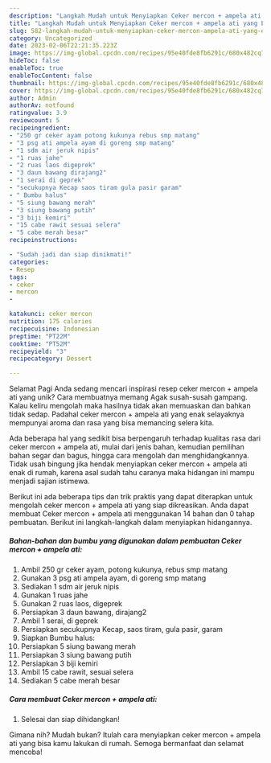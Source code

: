 ```yaml
---
description: "Langkah Mudah untuk Menyiapkan Ceker mercon + ampela ati yang Enak, Mantap"
title: "Langkah Mudah untuk Menyiapkan Ceker mercon + ampela ati yang Enak, Mantap"
slug: 582-langkah-mudah-untuk-menyiapkan-ceker-mercon-ampela-ati-yang-enak-mantap
category: Uncategorized
date: 2023-02-06T22:21:35.223Z
image: https://img-global.cpcdn.com/recipes/95e40fde8fb6291c/680x482cq70/ceker-mercon-ampela-ati-foto-resep-utama.jpg
hideToc: false
enableToc: true
enableTocContent: false
thumbnail: https://img-global.cpcdn.com/recipes/95e40fde8fb6291c/680x482cq70/ceker-mercon-ampela-ati-foto-resep-utama.jpg
cover: https://img-global.cpcdn.com/recipes/95e40fde8fb6291c/680x482cq70/ceker-mercon-ampela-ati-foto-resep-utama.jpg
author: Admin
authorAv: notfound
ratingvalue: 3.9
reviewcount: 5
recipeingredient:
- "250 gr ceker ayam potong kukunya rebus smp matang"
- "3 psg ati ampela ayam di goreng smp matang"
- "1 sdm air jeruk nipis"
- "1 ruas jahe"
- "2 ruas laos digeprek"
- "3 daun bawang dirajang2"
- "1 serai di geprek"
- "secukupnya Kecap saos tiram gula pasir garam"
- " Bumbu halus"
- "5 siung bawang merah"
- "3 siung bawang putih"
- "3 biji kemiri"
- "15 cabe rawit sesuai selera"
- "5 cabe merah besar"
recipeinstructions:

- "Sudah jadi dan siap dinikmati!"
categories:
- Resep
tags:
- ceker
- mercon
- 

katakunci: ceker mercon  
nutrition: 175 calories
recipecuisine: Indonesian
preptime: "PT22M"
cooktime: "PT52M"
recipeyield: "3"
recipecategory: Dessert

---
```



Selamat Pagi Anda sedang mencari inspirasi resep ceker mercon + ampela ati yang unik? Cara membuatnya memang Agak susah-susah gampang. Kalau keliru mengolah maka hasilnya tidak akan memuaskan dan bahkan tidak sedap. Padahal ceker mercon + ampela ati yang enak selayaknya mempunyai aroma dan rasa yang bisa memancing selera kita.


Ada beberapa hal yang sedikit bisa berpengaruh terhadap kualitas rasa dari ceker mercon + ampela ati, mulai dari jenis bahan, kemudian pemilihan bahan segar dan bagus, hingga cara mengolah dan menghidangkannya. Tidak usah bingung jika hendak menyiapkan ceker mercon + ampela ati enak di rumah, karena asal sudah tahu caranya maka hidangan ini mampu menjadi sajian istimewa.




Berikut ini ada beberapa tips dan trik praktis yang dapat diterapkan untuk mengolah ceker mercon + ampela ati yang siap dikreasikan. Anda dapat membuat Ceker mercon + ampela ati menggunakan 14 bahan dan 0 tahap pembuatan. Berikut ini langkah-langkah dalam menyiapkan hidangannya.

<!--inarticleads1-->

##### Bahan-bahan dan bumbu yang digunakan dalam pembuatan Ceker mercon + ampela ati:

1. Ambil 250 gr ceker ayam, potong kukunya, rebus smp matang
1. Gunakan 3 psg ati ampela ayam, di goreng smp matang
1. Sediakan 1 sdm air jeruk nipis
1. Gunakan 1 ruas jahe
1. Gunakan 2 ruas laos, digeprek
1. Persiapkan 3 daun bawang, dirajang2
1. Ambil 1 serai, di geprek
1. Persiapkan secukupnya Kecap, saos tiram, gula pasir, garam
1. Siapkan  Bumbu halus:
1. Persiapkan 5 siung bawang merah
1. Persiapkan 3 siung bawang putih
1. Persiapkan 3 biji kemiri
1. Ambil 15 cabe rawit, sesuai selera
1. Sediakan 5 cabe merah besar




<!--inarticleads2-->

##### Cara membuat Ceker mercon + ampela ati:


1. Selesai dan siap dihidangkan!



Gimana nih? Mudah bukan? Itulah cara menyiapkan ceker mercon + ampela ati yang bisa kamu lakukan di rumah. Semoga bermanfaat dan selamat mencoba!
